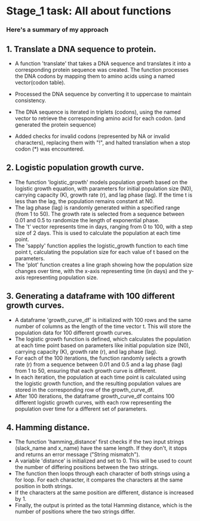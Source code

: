 # Stage_1 task: All about functions
### Here's a summary of my approach

## 1. Translate a DNA sequence to protein.
 - A function 'translate' that takes a DNA sequence and translates it into a corresponding protein sequence was created. The function processes the DNA codons by mapping them to amino acids using a named vector(codon table).

 - Processed the DNA sequence by converting it to uppercase to maintain consistency.

 - The DNA sequence is iterated in triplets (codons), using the named vector to retrieve the corresponding amino acid for each codon. (and generated the protein sequence)

 - Added checks for invalid codons (represented by NA or invalid characters), replacing them with "!", and halted translation when a stop codon (*) was encountered.


## 2. Logistic population growth curve.
 - The function 'logistic_growth' models population growth based on the logistic growth equation, with parameters for initial population size (N0), carrying capacity (K), growth rate (r), and lag phase (lag). If the time t is less than the lag, the population remains constant at N0.
 - The lag phase (lag) is randomly generated within a specified range (from 1 to 50). The growth rate is selected from a sequence between 0.01 and 0.5 to randomize the length of exponential phase.
 - The 't' vector represents time in days, ranging from 0 to 100, with a step size of 2 days. This is used to calculate the population at each time point.
 - The 'sapply' function applies the logistic_growth function to each time point t, calculating the population size for each value of t based on the parameters.
 - The 'plot' function creates a line graph showing how the population size changes over time, with the x-axis representing time (in days) and the y-axis representing population size.

## 3. Generating a dataframe with 100 different growth curves.
 - A dataframe 'growth_curve_df' is initialized with 100 rows and the same number of columns as the length of the time vector t. This will store the population data for 100 different growth curves.
 - The logistic growth function is defined, which calculates the population at each time point based on parameters like initial population size (N0), carrying capacity (K), growth rate (r), and lag phase (lag).
 - For each of the 100 iterations, the function randomly selects a growth rate (r) from a sequence between 0.01 and 0.5 and a lag phase (lag) from 1 to 50, ensuring that each growth curve is different.
 - In each iteration, the population at each time point is calculated using the logistic growth function, and the resulting population values are stored in the corresponding row of the growth_curve_df.
 - After 100 iterations, the dataframe growth_curve_df contains 100 different logistic growth curves, with each row representing the population over time for a different set of parameters.

## 4. Hamming distance.
  - The function 'hamming_distance' first checks if the two input strings (slack_name and x_name) have the same length. If they don't, it stops and returns an error message ("String mismatch").
  - A variable 'distance' is initialized and set to 0. This will be used to count the number of differing positions between the two strings.
  - The function then loops through each character of both strings using a for loop. For each character, it compares the characters at the same position in both strings.
  - If the characters at the same position are different, distance is increased by 1.
  - Finally, the output is printed as the total Hamming distance, which is the number of positions where the two strings differ.
